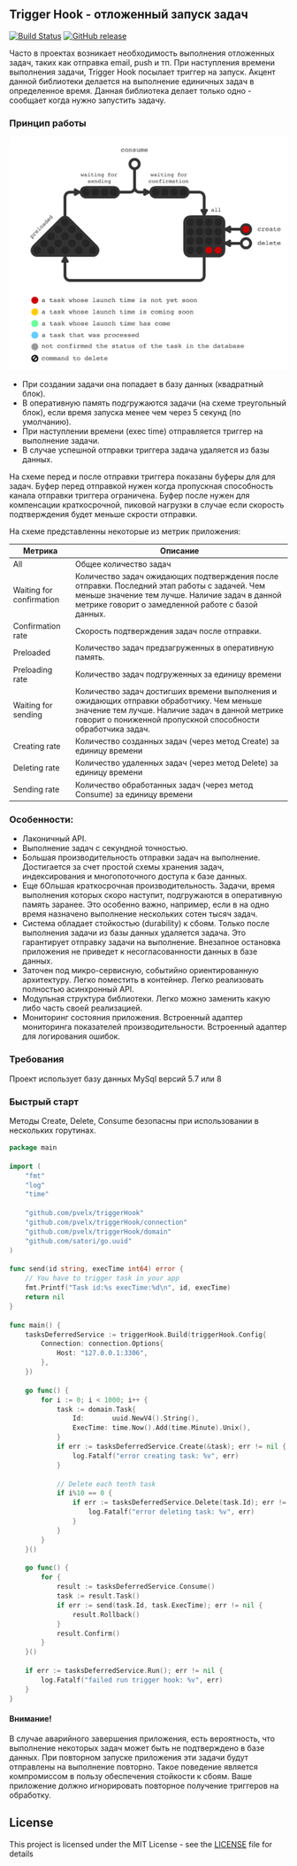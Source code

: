 ## Trigger Hook - отложенный запуск задач

[![Build Status](https://travis-ci.com/pvelx/triggerhook.svg?branch=master)](https://travis-ci.com/pvelx/triggerhook)
[![GitHub release](https://img.shields.io/github/release/pvelx/triggerhook.svg?include_prereleases)](https://github.com/pvelx/triggerhook/releases/latest) 

Часто в проектах возникает необходимость выполнения отложенных задач, таких как отправка email, push и тп. 
При наступления времени выполнения задачи, Trigger Hook посылает триггер на запуск.
Акцент данной библиотеки делается на выполнение единичных задач в определенное время.
Данная библиотека делает только одно - сообщает когда нужно запустить задачу. 

### Принцип работы

![Principle of operation](scheme-v4.gif)

- При создании задачи она попадает в базу данных (квадратный блок).
- В оперативную память подгружаются задачи (на схеме треугольный блок), 
если время запуска менее чем через 5 секунд (по умолчанию).
- При наступлении времени (exec time) отправляется триггер на выполнение задачи.
- В случае успешной отправки триггера задача удаляется из базы данных. 

На схеме перед и после отправки триггера показаны буферы для для задач. 
Буфер перед отправкой нужен когда пропускная способность канала отправки триггера ограничена.
Буфер после нужен для компенсации краткосрочной, 
пиковой нагрузки в случае если скорость подтверждения будет меньше скрости отправки.

На схеме представленны некоторые из метрик приложения:

Метрика  | Описание
------------------|----------------------
All|Общее количество задач
Waiting for confirmation | Количество задач ожидающих подтверждения после отправки. Последний этап работы с задачей. Чем меньше значение тем лучше. Наличие задач в данной метрике говорит о замедленной работе с базой данных.
Confirmation rate | Скорость подтверждения задач после отправки.
Preloaded | Количество задач предзагруженных в оперативную память.
Preloading rate | Количество задач подгруженных за единицу времени
Waiting for sending | Количество задач достигших времени выполнения и ожидающих отправки обработчику. Чем меньше значение тем лучше. Наличие задач в данной метрике говорит о пониженной пропускной способности обработчика задач.
Creating rate | Количество созданных задач (через метод Create) за единицу времени
Deleting rate | Количество удаленных задач (через метод Delete) за единицу времени 
Sending rate | Количество обработанных задач (через метод Consume) за единицу времени 


### Особенности:
- Лаконичный API.
- Выполнение задач с секундной точностью.
- Большая производительность отправки задач на выполнение. Достигается за счет простой схемы хранения задач, индексирования и многопоточного доступа к базе данных.
- Еще бОльшая краткосрочная производительность. Задачи, время выполнения которых скоро наступит, подгружаются в оперативную память заранее. Это особенно важно, например, если в на одно время назначено выполнение нескольких сотен тысяч задач. 
- Система обладает стойкостью (durability) к сбоям. Только после выполнения задачи из базы данных удаляется задача. Это гарантирует отправку задачи на выполнение. Внезапное остановка приложения не приведет к несогласованности данных в базе данных.
- Заточен под микро-сервисную, событийно ориентированную архитектуру. Легко поместить в контейнер. Легко реализовать полностью асинхронный API.
- Модульная структура библиотеки. Легко можно заменить какую либо часть своей реализацией. 
- Мониторинг состояния приложения. Встроенный адаптер мониторинга показателей производительности. Встроенный адаптер для логирования ошибок.

### Требования

Проект использует базу данных MySql версий 5.7 или 8

### Быстрый старт

Методы Create, Delete, Consume безопасны при использовании в нескольких горутинах.

```go
package main

import (
	"fmt"
	"log"
	"time"

	"github.com/pvelx/triggerHook"
	"github.com/pvelx/triggerHook/connection"
	"github.com/pvelx/triggerHook/domain"
	"github.com/satori/go.uuid"
)

func send(id string, execTime int64) error {
	// You have to trigger task in your app
	fmt.Printf("Task id:%s execTime:%d\n", id, execTime)
	return nil
}

func main() {
	tasksDeferredService := triggerHook.Build(triggerHook.Config{
		Connection: connection.Options{
			Host: "127.0.0.1:3306",
		},
	})

	go func() {
		for i := 0; i < 1000; i++ {
			task := domain.Task{
				Id:       uuid.NewV4().String(),
				ExecTime: time.Now().Add(time.Minute).Unix(),
			}
			if err := tasksDeferredService.Create(&task); err != nil {
				log.Fatalf("error creating task: %v", err)
			}

			// Delete each tenth task
			if i%10 == 0 {
				if err := tasksDeferredService.Delete(task.Id); err != nil {
					log.Fatalf("error deleting task: %v", err)
				}
			}
		}
	}()

	go func() {
		for {
			result := tasksDeferredService.Consume()
			task := result.Task()
			if err := send(task.Id, task.ExecTime); err != nil {
				result.Rollback()
			}
			result.Confirm()
		}
	}()

	if err := tasksDeferredService.Run(); err != nil {
		log.Fatalf("failed run trigger hook: %v", err)
	}
}
```


#### Внимание!
В случае аварийного завершения приложения, есть вероятность, что выполнение некоторых задач может быть не подтверждено в базе данных. 
При повторном запуске приложения эти задачи будут отправлены на выполнение повторно. 
Такое поведение является компромиссом в пользу обеспечения стойкости к сбоям. 
Ваше приложение должно игнорировать повторное получение триггеров на обработку.


## License

This project is licensed under the MIT License - see the [LICENSE](LICENSE) file for details
